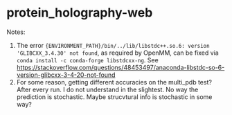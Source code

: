 # protein_holography-web


Notes:
1. The error `{ENVIRONMENT_PATH}/bin/../lib/libstdc++.so.6: version 'GLIBCXX_3.4.30' not found`, as required by OpenMM, can be fixed via `conda install -c conda-forge libstdcxx-ng`. See https://stackoverflow.com/questions/48453497/anaconda-libstdc-so-6-version-glibcxx-3-4-20-not-found
2. For some reason, getting different accuracies on the multi_pdb test? After every run. I do not understand in the slightest. No way the prediction is stochastic. Maybe strucvtural info is stochastic in some way?



